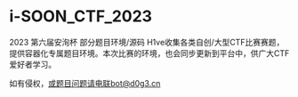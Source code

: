 # i-SOON_CTF_2023
2023 第六届安洵杯 部分题目环境/源码
H1ve收集各类自创/大型CTF比赛赛题，提供容器化专属题目环境。本次比赛的环境，也会同步更新到平台中，供广大CTF爱好者学习。

如有侵权，或题目问题请电联bot@d0g3.cn
